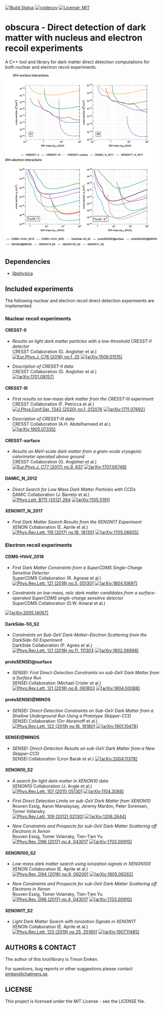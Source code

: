 [![Build Status](https://github.com/temken/obscura/workflows/Build%20Status/badge.svg)](https://github.com/temken/obscura/actions)
[![codecov](https://codecov.io/gh/temken/obscura/branch/master/graph/badge.svg)](https://codecov.io/gh/temken/obscura)
[![License: MIT](https://img.shields.io/badge/License-MIT-blue.svg)](https://opensource.org/licenses/MIT)

# obscura - Direct detection of dark matter with nucleus and electron recoil experiments

A C++ tool and library for dark matter direct detection computations for both nuclear and electron recoil experiments.

<img src="results/obscura_DD_Constraints.png" width="500">

## Dependencies

- [libphysica](https://github.com/temken/libphysica)

## Included experiments

The following nuclear and electron recoil direct detection experiments are implemented.

### Nuclear recoil experiments

#### CRESST-II

- *Results on light dark matter particles with a low-threshold CRESST-II detector*  
CRESST Collaboration (G. Angloher et al.)  
[![Eur.Phys.J. C76 (2016) no.1, 25](https://img.shields.io/badge/Eur.Phys.J.-C76(2016)no.1,25-255773.svg)](https://link.springer.com/article/10.1140/epjc/s10052-016-3877-3)
[![[arXiv:1509.01515]](https://img.shields.io/badge/arXiv-1509.01515-B31B1B.svg)](https://arxiv.org/abs/1509.01515)

- *Description of CRESST-II data*  
CRESST Collaboration (G. Angloher et al.)  
[![[arXiv:1701.08157]](https://img.shields.io/badge/arXiv-1701.08157-B31B1B.svg)](https://arxiv.org/abs/1701.08157)

#### CRESST-III

- *First results on low-mass dark matter from the CRESST-III experiment*  
CRESST Collaboration (F. Petricca et al.)  
[![J.Phys.Conf.Ser. 1342 (2020) no.1, 012076](https://img.shields.io/badge/J.Phys.Conf.Ser.-1342(2020)no.1,012076-255773.svg)](https://iopscience.iop.org/article/10.1088/1742-6596/1342/1/012076)
[![[arXiv:1711.07692]](https://img.shields.io/badge/arXiv-1711.07692-B31B1B.svg)](https://arxiv.org/abs/1711.07692)

- *Description of CRESST-III data*  
CRESST Collaboration (A.H. Abdelhameed et al.)  
[![[arXiv:1905.07335]](https://img.shields.io/badge/arXiv-1905.07335-B31B1B.svg)](https://arxiv.org/abs/1905.07335)

#### CRESST-surface

- *Results on MeV-scale dark matter from a gram-scale cryogenic calorimeter operated above ground*  
CRESST Collaboration (G. Angloher et al.)  
[![Eur.Phys.J. C77 (2017) no.9, 637](https://img.shields.io/badge/Eur.Phys.J.-C77(2017)no.9,637-255773.svg)](https://link.springer.com/article/10.1140%2Fepjc%2Fs10052-017-5223-9)
[![[arXiv:1707.06749]](https://img.shields.io/badge/arXiv-1707.06749-B31B1B.svg)](https://arxiv.org/abs/1707.06749)

#### DAMIC_N_2012

- *Direct Search for Low Mass Dark Matter Particles with CCDs*  
DAMIC Collaboration (J. Barreto et al.)  
[![Phys.Lett. B711 (2012) 264](https://img.shields.io/badge/Phys.Lett.B-711(2012)264-255773.svg)](https://www.sciencedirect.com/science/article/pii/S0370269312003887?via%3Dihub)
[![[arXiv:1105.5191]](https://img.shields.io/badge/arXiv-1105.5191-B31B1B.svg)](https://arxiv.org/abs/1105.5191)

#### XENON1T_N_2017

- *First Dark Matter Search Results from the XENON1T Experiment*  
XENON Collaboration (E. Aprile et al.)  
[![Phys.Rev.Lett. 119 (2017) no.18, 181301](https://img.shields.io/badge/Phys.Rev.Lett.-119(2017)no.18,181301-255773.svg)](https://journals.aps.org/prl/abstract/10.1103/PhysRevLett.119.181301)
[![[arXiv:1705.06655]](https://img.shields.io/badge/arXiv-1705.06655-B31B1B.svg)](https://arxiv.org/abs/1705.06655)


### Electron recoil experiments

#### CDMS-HVeV_2018

- *First Dark Matter Constraints from a SuperCDMS Single-Charge Sensitive Detector*  
SuperCDMS Collaboration (R. Agnese et al.)  
[![Phys.Rev.Lett. 121 (2018) no.5, 051301](https://img.shields.io/badge/Phys.Rev.Lett.-121(2018)no.5,051301-255773.svg)](https://journals.aps.org/prl/abstract/10.1103/PhysRevLett.121.051301)
[![[arXiv:1804.10697]](https://img.shields.io/badge/arXiv-1804.10697-B31B1B.svg)](https://arxiv.org/abs/1804.10697)


- *Constraints on low-mass, relic dark matter candidates from a surface-operated SuperCDMS single-charge sensitive detector*  
SuperCDMS Collaboration (D.W. Amaral et al.)    
<!-- [![Phys.Rev.Lett. 121 (2018) no.5, 051301](https://img.shields.io/badge/Phys.Rev.Lett.-121(2018)no.5,051301-255773.svg)](https://journals.aps.org/prl/abstract/10.1103/PhysRevLett.121.051301) -->
[![[arXiv:2005.14067]](https://img.shields.io/badge/arXiv-2005.14067-B31B1B.svg)](https://arxiv.org/abs/2005.14067)

<!-- #### DAMIC-e -->
<!-- 1907.12628 -->

#### DarkSide-50_S2

- *Constraints on Sub-GeV Dark-Matter–Electron Scattering from the DarkSide-50 Experiment*  
DarkSide Collaboration (P. Agnes et al.)  
[![Phys.Rev.Lett. 121 (2018) no.11, 111303](https://img.shields.io/badge/Phys.Rev.Lett.-121(2018)no.11,111303-255773.svg)](https://journals.aps.org/prl/abstract/10.1103/PhysRevLett.121.111303)
[![[arXiv:1802.06998]](https://img.shields.io/badge/arXiv-1802.06998-B31B1B.svg)](https://arxiv.org/abs/1802.06998)

#### protoSENSEI@surface

- *SENSEI: First Direct-Detection Constraints on sub-GeV Dark Matter from a Surface Run*  
SENSEI Collaboration (Michael Crisler et al.)   
[![Phys.Rev.Lett. 121 (2018) no.6, 061803](https://img.shields.io/badge/Phys.Rev.Lett.-121(2018)no.6-255773.svg)](https://journals.aps.org/prl/abstract/10.1103/PhysRevLett.121.061803)
[![[arXiv:1804.00088]](https://img.shields.io/badge/arXiv-1804.00088-B31B1B.svg)](https://arxiv.org/abs/1804.00088)

#### protoSENSEI@MINOS

- *SENSEI: Direct-Detection Constraints on Sub-GeV Dark Matter from a Shallow Underground Run Using a Prototype Skipper-CCD*  
SENSEI Collaboration (Orr Abramoff et al.)   
[![Phys.Rev.Lett. 122 (2019) no.16, 161801](https://img.shields.io/badge/Phys.Rev.Lett.-122(2019)no.16,161801-255773.svg)](https://journals.aps.org/prl/abstract/10.1103/PhysRevLett.122.161801)
[![[arXiv:1901.10478]](https://img.shields.io/badge/arXiv-1901.10478-B31B1B.svg)](https://arxiv.org/abs/1901.10478)

#### SENSEI@MINOS

- *SENSEI: Direct-Detection Results on sub-GeV Dark Matter from a New Skipper-CCD*  
SENSEI Collaboration (Liron Barak et al.) 
[![[arXiv:2004.11378]](https://img.shields.io/badge/arXiv-2004.11378-B31B1B.svg)](https://arxiv.org/abs/2004.11378)

#### XENON10_S2

- *A search for light dark matter in XENON10 data*  
XENON10 Collaboration (J. Angle et al.)  
[![Phys.Rev.Lett. 107 (2011) 051301](https://img.shields.io/badge/Phys.Rev.Lett.-107(2011)051301-255773.svg)](https://journals.aps.org/prl/abstract/10.1103/PhysRevLett.107.051301)
[![[arXiv:1104.3088]](https://img.shields.io/badge/arXiv-1104.3088-B31B1B.svg)](https://arxiv.org/abs/1104.3088)

- *First Direct Detection Limits on sub-GeV Dark Matter from XENON10*  
Rouven Essig, Aaron Manalaysay, Jeremy Mardon, Peter Sorensen, Tomer Volansky.  
[![Phys.Rev.Lett. 109 (2012) 021301](https://img.shields.io/badge/Phys.Rev.Lett.-109(2012)021301-255773.svg)](https://journals.aps.org/prl/abstract/10.1103/PhysRevLett.109.021301)
[![[arXiv:1206.2644]](https://img.shields.io/badge/arXiv-1206.2644-B31B1B.svg)](https://arxiv.org/abs/1206.2644)

- *New Constraints and Prospects for sub-GeV Dark Matter Scattering off Electrons in Xenon*  
Rouven Essig, Tomer Volansky, Tien-Tien Yu  
[![Phys.Rev. D96 (2017) no.4, 043017](https://img.shields.io/badge/Phys.Rev.D-96(2017)no.4-255773.svg)](https://journals.aps.org/prd/abstract/10.1103/PhysRevD.96.043017)
[![[arXiv:1703.00910]](https://img.shields.io/badge/arXiv-1703.00910-B31B1B.svg)](https://arxiv.org/abs/1703.00910)


#### XENON100_S2

- *Low-mass dark matter search using ionization signals in XENON100*  
XENON Collaboration (E. Aprile et al.)   
[![Phys.Rev. D94 (2016) no.9, 092001](https://img.shields.io/badge/Phys.Rev.D-94(2016)no.9-255773.svg)](https://journals.aps.org/prd/abstract/10.1103/PhysRevD.94.092001)
[![[arXiv:1605.06262]](https://img.shields.io/badge/arXiv-1605.06262-B31B1B.svg)](https://arxiv.org/abs/1605.06262)

- *New Constraints and Prospects for sub-GeV Dark Matter Scattering off Electrons in Xenon*  
Rouven Essig, Tomer Volansky, Tien-Tien Yu   
[![Phys.Rev. D96 (2017) no.4, 043017](https://img.shields.io/badge/Phys.Rev.D-96(2017)no.4-255773.svg)](https://journals.aps.org/prd/abstract/10.1103/PhysRevD.96.043017)
[![[arXiv:1703.00910]](https://img.shields.io/badge/arXiv-1703.00910-B31B1B.svg)](https://arxiv.org/abs/1703.00910)

#### XENON1T_S2

- *Light Dark Matter Search with Ionization Signals in XENON1T*  
XENON Collaboration (E. Aprile et al.)  
[![Phys.Rev.Lett. 123 (2019) no.25, 251801](https://img.shields.io/badge/Phys.Rev.Lett.-123(2019)no.25,251801-255773.svg)](https://journals.aps.org/prl/abstract/10.1103/PhysRevLett.123.251801)
[![[arXiv:1907.11485]](https://img.shields.io/badge/arXiv-1907.11485-B31B1B.svg)](https://arxiv.org/abs/1907.11485)

## AUTHORS & CONTACT

The author of this tool/library is Timon Emken.

For questions, bug reports or other suggestions please contact [emken@chalmers.se](mailto:emken@chalmers.se).


## LICENSE

This project is licensed under the MIT License - see the LICENSE file.
